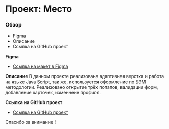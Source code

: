 # Проект: Место

### Обзор

* Figma
* Описание
* Ссылка на GitHub проект

**Figma**

* [Ссылка на макет в Figma](https://www.figma.com/file/2cn9N9jSkmxD84oJik7xL7/JavaScript.-Sprint-4?type=design&node-id=0-1&mode=design&t=V5TTuTSBZVdUzDvL-0)

**Описание**
В данном проекте реализована адаптивная верстка и работа на языке Java Script, так же, используется оформление по БЭМ методологии.
Реализовано открытие трёх попапов, валидации форм, добавление карточек, изменнеие профиля.

**Ссылка на GitHub проект**
* [Ссылка на GitHub проект](https://rafael99gantus.github.io/mesto/)

Спасибо за внимание !